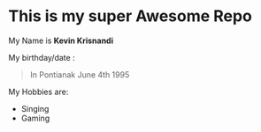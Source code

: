 # This is my super Awesome Repo

My Name is **Kevin Krisnandi**

My birthday/date :
>In Pontianak June 4th 1995

My Hobbies are:
- Singing
- Gaming
